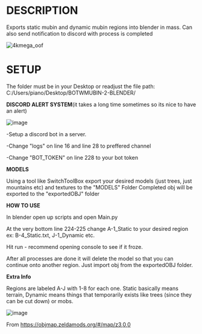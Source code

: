 # DESCRIPTION

Exports static mubin and dynamic mubin regions into blender in mass. Can also send notification to discord with process is completed

![4kmega_oof](https://github.com/PianoPsychopath/Botw-Mubin-to-Blender/assets/136649946/9f02a341-f3e3-47a2-b49b-0fffdebb4db8)


# SETUP

The folder must be in your Desktop or readjust the file path:
C:/Users/piano/Desktop/BOTWMUBIN-2-BLENDER/

**DISCORD ALERT SYSTEM**(it takes a long time sometimes so its nice to have an alert)

![image](https://github.com/PianoPsychopath/Botw-Mubin-to-Blender/assets/136649946/6b964037-a29c-418e-a1f8-4405d95ae046)

-Setup a discord bot in a server.

-Change "logs" on line 16 and line 28 to preffered channel

-Change "BOT_TOKEN" on line 228 to your bot token

**MODELS**

Using a tool like SwitchToolBox export your desired models (just trees, just mountains etc) and textures to the "MODELS" Folder
Completed obj will be exported to the "exportedOBJ" folder

**HOW TO USE**

In blender open up scripts and open Main.py

At the very bottom line 224-225 change A-1_Static to your desired region ex: B-4_Static.txt, J-1_Dynamic etc.

Hit run - recommend opening console to see if it froze.

After all processes are done it will delete the model so that you can continue onto another region. Just import obj from the exportedOBJ folder.

**Extra Info**

Regions are labeled A-J with 1-8 for each one. Static basically means terrain, Dynamic means things that temporarily exists like trees (since they can be cut down) or mobs.


![image](https://github.com/PianoPsychopath/Botw-Mubin-to-Blender/assets/136649946/e710fa4b-62e2-4de9-8d7b-e603498f6eba)



From 
https://objmap.zeldamods.org/#/map/z3,0,0



